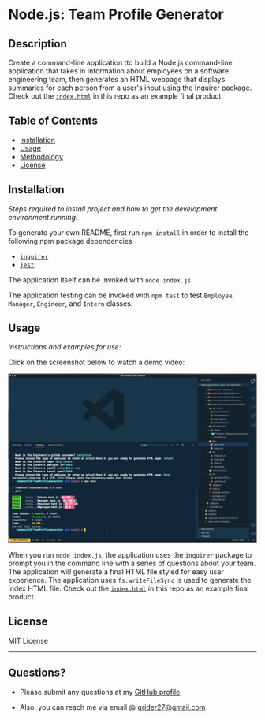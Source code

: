 # Node.js: Team Profile Generator

## Description 
  
Create a command-line application tto build a Node.js command-line application that takes in information about employees on a software engineering team, then generates an HTML webpage that displays summaries for each person from a user's input using the [Inquirer package](https://www.npmjs.com/package/inquirer). Check out the [`index.html`](./dist/index.html) in this repo as an example final product. 


## Table of Contents
* [Installation](#installation)
* [Usage](#usage)
* [Methodology](#methodology)
* [License](#license)
  

## Installation

*Steps required to install project and how to get the development environment running:*

To generate your own README, first run `npm install` in order to install the following npm package dependencies
  * [`inquirer`](https://www.npmjs.com/package/inquirer)
  * [`jest`](https://www.npmjs.com/package/jest)

The application itself can be invoked with `node index.js`.

The application testing can be invoked with `npm test` to test `Employee`, `Manager`, `Engineer`, and `Intern` classes.


## Usage 

*Instructions and examples for use:*

Click on the screenshot below to watch a demo video:

[![Demo of Team Profile Generator](./dist/final.png)](https://youtu.be/XtVU8zIBUGo)

When you run `node index.js`, the application uses the `inquirer` package to prompt you in the command line with a series of questions about your team. The application will generate a final HTML file styled for easy user experience. The application uses `fs.writeFileSync` is used to generate the index HTML file. Check out the [`index.html`](./dist/index.html) in this repo as an example final product. 


## License

MIT License

---

## Questions?

* Please submit any questions at my [GitHub profile](https://github.com/grider27)

* Also, you can reach me via email @ grider27@gmail.com
